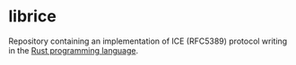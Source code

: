 # librice

Repository containing an implementation of ICE (RFC5389) protocol writing in
the [Rust programming language](https://www.rust-lang.org/).

